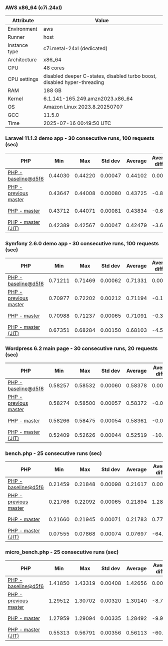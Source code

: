 ### AWS x86_64 (c7i.24xl)

|  Attribute    |     Value      |
|---------------|----------------|
| Environment   |aws|
| Runner        |host|
| Instance type |c7i.metal-24xl (dedicated)|
| Architecture  |x86_64
| CPU           |48 cores|
| CPU settings  |disabled deeper C-states, disabled turbo boost, disabled hyper-threading|
| RAM           |188 GB|
| Kernel        |6.1.141-165.249.amzn2023.x86_64|
| OS            |Amazon Linux 2023.8.20250707|
| GCC           |11.5.0|
| Time          |2025-07-16 00:49:50 UTC|

### Laravel 11.1.2 demo app - 30 consecutive runs, 100 requests (sec)

|     PHP     |     Min     |     Max     |    Std dev   |   Average  |  Average diff % |   Median   | Median diff % |     Memory    |
|-------------|-------------|-------------|--------------|------------|-----------------|------------|---------------|---------------|
|[PHP - baseline@d5f6](https://github.com/php/php-src/commit/d5f6e56610)|0.44030|0.44220|0.00047|0.44102|0.00%|0.44101|0.00%|42.01 MB|
|[PHP - previous master](https://github.com/php/php-src/commit/142e378618)|0.43647|0.44008|0.00080|0.43725|-0.85%|0.43702|-0.91%|42.45 MB|
|[PHP - master](https://github.com/php/php-src/commit/02b94556cf)|0.43712|0.44071|0.00081|0.43834|-0.61%|0.43809|-0.66%|42.45 MB|
|[PHP - master (JIT)](https://github.com/php/php-src/commit/02b94556cf)|0.42389|0.42567|0.00047|0.42479|-3.68%|0.42480|-3.68%|51.58 MB|

### Symfony 2.6.0 demo app - 30 consecutive runs, 100 requests (sec)

|     PHP     |     Min     |     Max     |    Std dev   |   Average  |  Average diff % |   Median   | Median diff % |     Memory    |
|-------------|-------------|-------------|--------------|------------|-----------------|------------|---------------|---------------|
|[PHP - baseline@d5f6](https://github.com/php/php-src/commit/d5f6e56610)|0.71211|0.71469|0.00062|0.71331|0.00%|0.71324|0.00%|37.68 MB|
|[PHP - previous master](https://github.com/php/php-src/commit/142e378618)|0.70977|0.72202|0.00212|0.71194|-0.19%|0.71149|-0.24%|38.46 MB|
|[PHP - master](https://github.com/php/php-src/commit/02b94556cf)|0.70988|0.71237|0.00065|0.71091|-0.34%|0.71089|-0.33%|38.46 MB|
|[PHP - master (JIT)](https://github.com/php/php-src/commit/02b94556cf)|0.67351|0.68284|0.00150|0.68103|-4.53%|0.68124|-4.49%|45.19 MB|

### Wordpress 6.2 main page - 30 consecutive runs, 20 requests (sec)

|     PHP     |     Min     |     Max     |    Std dev   |   Average  |  Average diff % |   Median   | Median diff % |     Memory    |
|-------------|-------------|-------------|--------------|------------|-----------------|------------|---------------|---------------|
|[PHP - baseline@d5f6](https://github.com/php/php-src/commit/d5f6e56610)|0.58257|0.58532|0.00060|0.58378|0.00%|0.58368|0.00%|43.41 MB|
|[PHP - previous master](https://github.com/php/php-src/commit/142e378618)|0.58274|0.58500|0.00057|0.58372|-0.01%|0.58370|0.00%|43.83 MB|
|[PHP - master](https://github.com/php/php-src/commit/02b94556cf)|0.58266|0.58475|0.00054|0.58361|-0.03%|0.58371|0.01%|43.83 MB|
|[PHP - master (JIT)](https://github.com/php/php-src/commit/02b94556cf)|0.52409|0.52626|0.00044|0.52519|-10.04%|0.52515|-10.03%|62.24 MB|

### bench.php - 25 consecutive runs (sec)

|     PHP     |     Min     |     Max     |    Std dev   |   Average  |  Average diff % |   Median   | Median diff % |     Memory    |
|-------------|-------------|-------------|--------------|------------|-----------------|------------|---------------|---------------|
|[PHP - baseline@d5f6](https://github.com/php/php-src/commit/d5f6e56610)|0.21459|0.21848|0.00098|0.21617|0.00%|0.21626|0.00%|26.40 MB|
|[PHP - previous master](https://github.com/php/php-src/commit/142e378618)|0.21766|0.22092|0.00065|0.21894|1.28%|0.21890|1.22%|26.76 MB|
|[PHP - master](https://github.com/php/php-src/commit/02b94556cf)|0.21660|0.21945|0.00071|0.21783|0.77%|0.21792|0.77%|26.76 MB|
|[PHP - master (JIT)](https://github.com/php/php-src/commit/02b94556cf)|0.07555|0.07868|0.00074|0.07697|-64.39%|0.07687|-64.46%|27.97 MB|

### micro_bench.php - 25 consecutive runs (sec)

|     PHP     |     Min     |     Max     |    Std dev   |   Average  |  Average diff % |   Median   | Median diff % |     Memory    |
|-------------|-------------|-------------|--------------|------------|-----------------|------------|---------------|---------------|
|[PHP - baseline@d5f6](https://github.com/php/php-src/commit/d5f6e56610)|1.41850|1.43319|0.00408|1.42656|0.00%|1.42747|0.00%|20.63 MB|
|[PHP - previous master](https://github.com/php/php-src/commit/142e378618)|1.29512|1.30702|0.00320|1.30140|-8.77%|1.30111|-8.85%|21.05 MB|
|[PHP - master](https://github.com/php/php-src/commit/02b94556cf)|1.27959|1.29094|0.00335|1.28492|-9.93%|1.28507|-9.98%|21.05 MB|
|[PHP - master (JIT)](https://github.com/php/php-src/commit/02b94556cf)|0.55313|0.56791|0.00356|0.56113|-60.67%|0.56103|-60.70%|22.41 MB|

